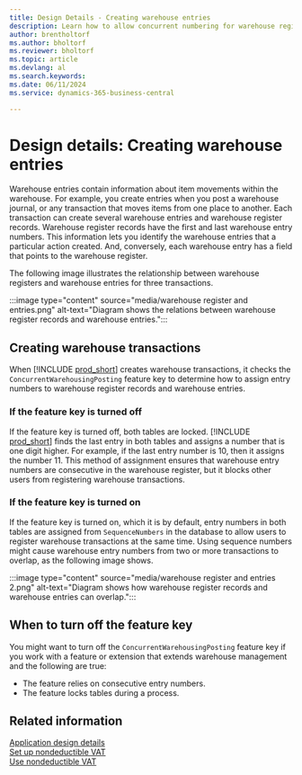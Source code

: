 ```yaml
---
title: Design Details - Creating warehouse entries
description: Learn how to allow concurrent numbering for warehouse register records and warehouse entries.
author: brentholtorf
ms.author: bholtorf
ms.reviewer: bholtorf
ms.topic: article
ms.devlang: al
ms.search.keywords:
ms.date: 06/11/2024
ms.service: dynamics-365-business-central

---
```


# Design details: Creating warehouse entries

Warehouse entries contain information about item movements within the warehouse. For example, you create entries when you post a warehouse journal, or any transaction that moves items from one place to another. Each transaction can create several warehouse entries and warehouse register records. Warehouse register records have the first and last warehouse entry numbers. This information lets you identify the warehouse entries that a particular action created. And, conversely, each warehouse entry has a field that points to the warehouse register.

The following image illustrates the relationship between warehouse registers and warehouse entries for three transactions.

:::image type="content" source="media/warehouse register and entries.png" alt-text="Diagram shows the relations between warehouse register records and warehouse entries.":::

## Creating warehouse transactions

When [!INCLUDE [prod_short](includes/prod_short.md)] creates warehouse transactions, it checks the `ConcurrentWarehousingPosting` feature key to determine how to assign entry numbers to warehouse register records and warehouse entries.

### If the feature key is turned off

If the feature key is turned off, both tables are locked. [!INCLUDE [prod_short](includes/prod_short.md)] finds the last entry in both tables and assigns a number that is one digit higher. For example, if the last entry number is 10, then it assigns the number 11. This method of assignment ensures that warehouse entry numbers are consecutive in the warehouse register, but it blocks other users from registering warehouse transactions.

### If the feature key is turned on

If the feature key is turned on, which it is by default, entry numbers in both tables are assigned from `SequenceNumbers` in the database to allow users to register warehouse transactions at the same time. Using sequence numbers might cause warehouse entry numbers from two or more transactions to overlap, as the following image shows.

:::image type="content" source="media/warehouse register and entries 2.png" alt-text="Diagram shows how warehouse register records and warehouse entries can overlap.":::

## When to turn off the feature key

You might want to turn off the `ConcurrentWarehousingPosting` feature key if you work with a feature or extension that extends warehouse management and the following are true:

* The feature relies on consecutive entry numbers.
* The feature locks tables during a process.

## Related information

[Application design details](design-details-application-design.md)  
[Set up nondeductible VAT](finance-setup-nondeductible-vat.md)  
[Use nondeductible VAT](finance-how-use-non-deductible-vat.md)  
